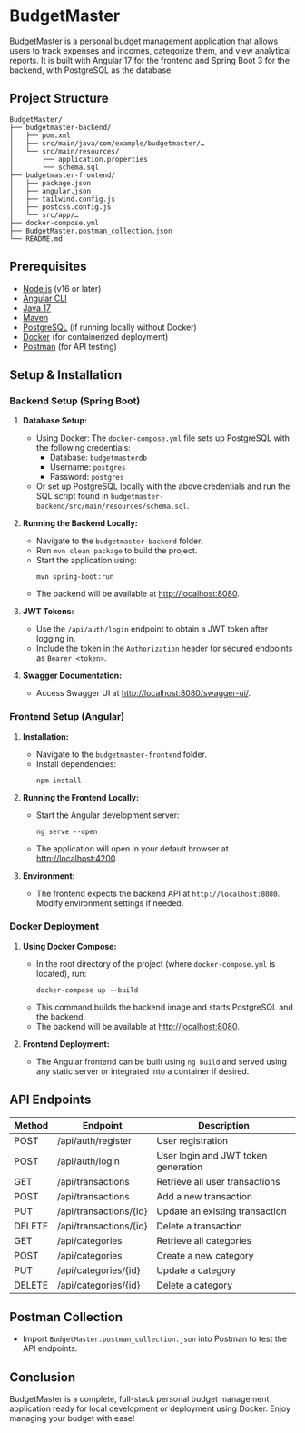 # BudgetMaster

BudgetMaster is a personal budget management application that allows users to track expenses and incomes, categorize them, and view analytical reports. It is built with Angular 17 for the frontend and Spring Boot 3 for the backend, with PostgreSQL as the database.

## Project Structure
```
BudgetMaster/
├── budgetmaster-backend/
│   ├── pom.xml
│   ├── src/main/java/com/example/budgetmaster/…
│   └── src/main/resources/
│       ├── application.properties
│       └── schema.sql
├── budgetmaster-frontend/
│   ├── package.json
│   ├── angular.json
│   ├── tailwind.config.js
│   ├── postcss.config.js
│   └── src/app/…
├── docker-compose.yml
├── BudgetMaster.postman_collection.json
└── README.md
```

## Prerequisites

- [Node.js](https://nodejs.org/) (v16 or later)
- [Angular CLI](https://angular.io/cli)
- [Java 17](https://www.oracle.com/java/technologies/javase/jdk17-archive-downloads.html)
- [Maven](https://maven.apache.org/)
- [PostgreSQL](https://www.postgresql.org/) (if running locally without Docker)
- [Docker](https://www.docker.com/) (for containerized deployment)
- [Postman](https://www.postman.com/) (for API testing)

## Setup & Installation

### Backend Setup (Spring Boot)

1. **Database Setup:**
   - Using Docker: The `docker-compose.yml` file sets up PostgreSQL with the following credentials:
     - Database: `budgetmasterdb`
     - Username: `postgres`
     - Password: `postgres`
   - Or set up PostgreSQL locally with the above credentials and run the SQL script found in `budgetmaster-backend/src/main/resources/schema.sql`.

2. **Running the Backend Locally:**
   - Navigate to the `budgetmaster-backend` folder.
   - Run `mvn clean package` to build the project.
   - Start the application using:
     ```
     mvn spring-boot:run
     ```
   - The backend will be available at [http://localhost:8080](http://localhost:8080).

3. **JWT Tokens:**
   - Use the `/api/auth/login` endpoint to obtain a JWT token after logging in.
   - Include the token in the `Authorization` header for secured endpoints as `Bearer <token>`.

4. **Swagger Documentation:**
   - Access Swagger UI at [http://localhost:8080/swagger-ui/](http://localhost:8080/swagger-ui/).

### Frontend Setup (Angular)

1. **Installation:**
   - Navigate to the `budgetmaster-frontend` folder.
   - Install dependencies:
     ```
     npm install
     ```

2. **Running the Frontend Locally:**
   - Start the Angular development server:
     ```
     ng serve --open
     ```
   - The application will open in your default browser at [http://localhost:4200](http://localhost:4200).

3. **Environment:**
   - The frontend expects the backend API at `http://localhost:8080`. Modify environment settings if needed.

### Docker Deployment

1. **Using Docker Compose:**
   - In the root directory of the project (where `docker-compose.yml` is located), run:
     ```
     docker-compose up --build
     ```
   - This command builds the backend image and starts PostgreSQL and the backend.
   - The backend will be available at [http://localhost:8080](http://localhost:8080).

2. **Frontend Deployment:**
   - The Angular frontend can be built using `ng build` and served using any static server or integrated into a container if desired.

## API Endpoints

| Method | Endpoint                      | Description                         |
| ------ | ----------------------------- | ----------------------------------- |
| POST   | /api/auth/register            | User registration                   |
| POST   | /api/auth/login               | User login and JWT token generation |
| GET    | /api/transactions             | Retrieve all user transactions      |
| POST   | /api/transactions             | Add a new transaction               |
| PUT    | /api/transactions/{id}        | Update an existing transaction      |
| DELETE | /api/transactions/{id}        | Delete a transaction                |
| GET    | /api/categories               | Retrieve all categories             |
| POST   | /api/categories               | Create a new category               |
| PUT    | /api/categories/{id}          | Update a category                   |
| DELETE | /api/categories/{id}          | Delete a category                   |

## Postman Collection

- Import `BudgetMaster.postman_collection.json` into Postman to test the API endpoints.

## Conclusion

BudgetMaster is a complete, full-stack personal budget management application ready for local development or deployment using Docker. Enjoy managing your budget with ease!
